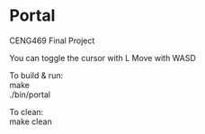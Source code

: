 # Portal
CENG469 Final Project

You can toggle the cursor with L
Move with WASD

To build & run:\
    make\
    ./bin/portal

To clean:\
    make clean
